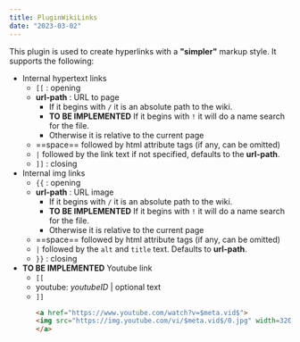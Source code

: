 ```yaml
---
title: PluginWikiLinks
date: "2023-03-02"
---
```

This plugin is used to create hyperlinks with a __"simpler"__ markup style.  It supports the following:

- Internal hypertext links
  - `[[` : opening
  - __url-path__ : URL to page
    - If it begins with `/` it is an absolute path to the wiki.
    - **TO BE IMPLEMENTED** If it begins with `!` it will do a name search for the file.
    - Otherwise it is relative to the current page
  - ==space== followed by html attribute tags (if any, can be omitted)
  - `|` followed by the link text if not specified, defaults to the
    __url-path__.
  - `]]` : closing
- Internal img links
  - `{{` : opening
  - __url-path__ : URL image
    - If it begins with `/` it is an absolute path to the wiki.
    - **TO BE IMPLEMENTED** If it begins with `!` it will do a name search for the file.
    - Otherwise it is relative to the current page
  - ==space== followed by html attribute tags (if any, can be omitted)
  - `|` followed by the `alt` and `title` text.  Defaults to
    __url-path__.
  - `}}` : closing
- **TO BE IMPLEMENTED** Youtube link
  - `[[`
  - youtube: _youtubeID_ | optional text
  - `]]`
    ```html
    <a href="https://www.youtube.com/watch?v=$meta.vid$">
    <img src="https://img.youtube.com/vi/$meta.vid$/0.jpg" width=320 height=240>
    </a>
    ```

